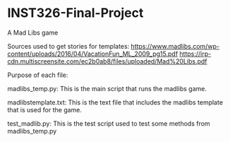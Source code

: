 # INST326-Final-Project
A Mad Libs game

Sources used to get stories for templates: 
 https://www.madlibs.com/wp-content/uploads/2016/04/VacationFun_ML_2009_pg15.pdf
 https://irp-cdn.multiscreensite.com/ec2b0ab8/files/uploaded/Mad%20Libs.pdf

Purpose of each file:

 madlibs_temp.py: This is the main script that runs the madlibs game.
 
 madlibstemplate.txt: This is the text file that includes the madlibs template that is used for the game.

 test_madlib.py: This is the test script used to test some methods from madlibs_temp.py

 
